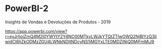 # PowerBI-2

Insights de Vendas e Devoluções de Produtos - 2019

https://app.powerbi.com/view?r=eyJrIjoiZmQ4M2I0YWYtY2Y4NC00MTkyLWJkYTQtZTIwOWQ2NjBlYzQ3IiwidCI6IjZkODMzZGU4LWNkNDItNDcyNS1iMGYxLTE0MDZiNjQ0MjFmMiJ9
